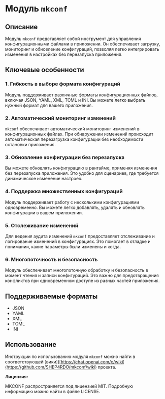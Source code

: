 # Модуль `mkconf`

## Описание

Модуль `mkconf` представляет собой инструмент для управления конфигурационными файлами в приложении. Он обеспечивает загрузку, мониторинг и обновление конфигураций, позволяя легко интегрировать изменения в настройках без перезапуска приложения.

## Ключевые особенности

### 1. Гибкость в выборе формата конфигураций

Модуль поддерживает различные форматы конфигурационных файлов, включая JSON, YAML, XML, TOML и INI. Вы можете легко выбрать нужный формат для вашего приложения.

### 2. Автоматический мониторинг изменений

`mkconf` обеспечивает автоматический мониторинг изменений в конфигурационных файлах. При обнаружении изменений происходит автоматическая перезагрузка конфигурации без необходимости остановки приложения.

### 3. Обновление конфигурации без перезапуска

Вы можете обновлять конфигурацию в рантайме, применяя изменения без перезапуска приложения. Это удобно для сценариев, где требуется динамическое изменение настроек.

### 4. Поддержка множественных конфигураций

Модуль поддерживает работу с несколькими конфигурациями одновременно. Вы можете легко добавлять, удалять и обновлять конфигурации в вашем приложении.

### 5. Отслеживание изменений

Для ведения аудита изменений `mkconf` предоставляет отслеживание и логирование изменений в конфигурациях. Это помогает в отладке и понимании, какие параметры были изменены и когда.

### 6. Многопоточность и безопасность

Модуль обеспечивает многопоточную обработку и безопасность в момент чтения и записи конфигураций. Это важно для предотвращения конфликтов при одновременном доступе из разных частей приложения.

## Поддерживаемые форматы

-   JSON
-   YAML
-   XML
-   TOML
-   INI

## Использование

Инструкции по использованию модуля `mkconf` можно найти в соответствующей [вики]([https://chat.openai.com/c/wiki](https://github.com/SHEP4RDO/mkconf/wiki) проекта.

**Лицензия:**

MKCONF распространяется под лицензией MIT. Подробную информацию можно найти в файле LICENSE.
